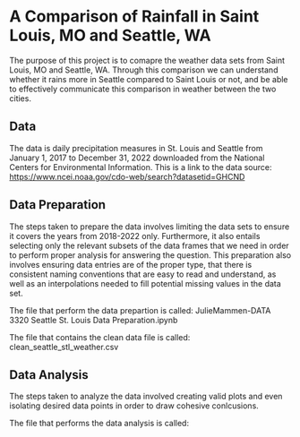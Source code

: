 # A Comparison of Rainfall in Saint Louis, MO and Seattle, WA

The purpose of this project is to comapre the weather data sets from Saint Louis, MO and Seattle, WA. Through this comparison we can understand whether it rains more in Seattle compared to Saint Louis or not, and be able to effectively communicate this comparison in weather between the two cities. 

## Data
The data is daily precipitation measures in St. Louis and Seattle from January 1, 2017 to December 31, 2022 downloaded from the National Centers for Environmental Information.
This is a link to the data source: https://www.ncei.noaa.gov/cdo-web/search?datasetid=GHCND

## Data Preparation
The steps taken to prepare the data involves limiting the data sets to ensure it covers the years from 2018-2022 only. Furthermore, it also entails selecting only the relevant subsets of the data frames that we need in order to perform proper analysis for answering the question. This preparation also involves ensuring data entries are of the proper type, that there is consistent naming conventions that are easy to read and understand, as well as an interpolations needed to fill potential missing values in the data set. 

The file that perform the data prepartion is called: 
  JulieMammen-DATA 3320 Seattle St. Louis Data Preparation.ipynb

The file that contains the clean data file is called:
  clean_seattle_stl_weather.csv
  
 ## Data Analysis
 The steps taken to analyze the data involved creating valid plots and even isolating desired data points in order to draw cohesive conlcusions. 
 
 The file that performs the data analysis is called:
  
